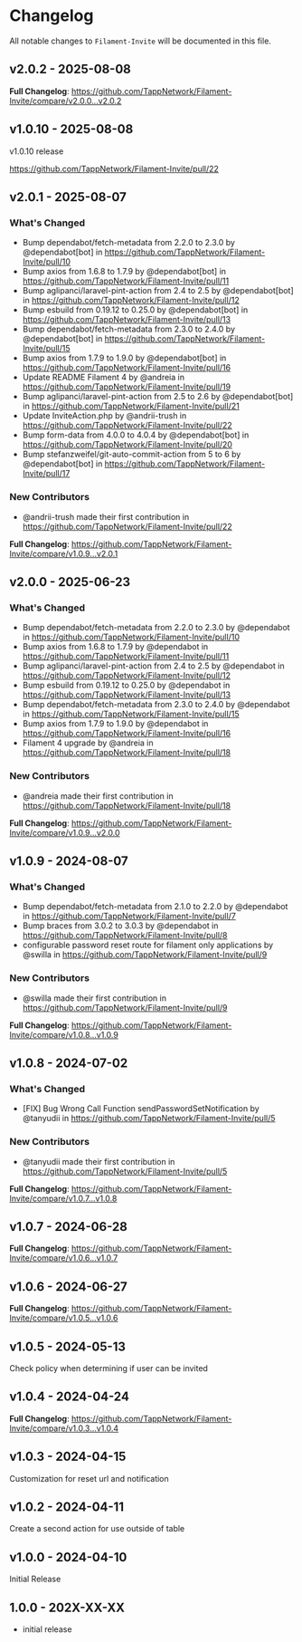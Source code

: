 # Changelog

All notable changes to `Filament-Invite` will be documented in this file.

## v2.0.2 - 2025-08-08

**Full Changelog**: https://github.com/TappNetwork/Filament-Invite/compare/v2.0.0...v2.0.2

## v1.0.10 - 2025-08-08

v1.0.10 release

https://github.com/TappNetwork/Filament-Invite/pull/22

## v2.0.1 - 2025-08-07

### What's Changed

* Bump dependabot/fetch-metadata from 2.2.0 to 2.3.0 by @dependabot[bot] in https://github.com/TappNetwork/Filament-Invite/pull/10
* Bump axios from 1.6.8 to 1.7.9 by @dependabot[bot] in https://github.com/TappNetwork/Filament-Invite/pull/11
* Bump aglipanci/laravel-pint-action from 2.4 to 2.5 by @dependabot[bot] in https://github.com/TappNetwork/Filament-Invite/pull/12
* Bump esbuild from 0.19.12 to 0.25.0 by @dependabot[bot] in https://github.com/TappNetwork/Filament-Invite/pull/13
* Bump dependabot/fetch-metadata from 2.3.0 to 2.4.0 by @dependabot[bot] in https://github.com/TappNetwork/Filament-Invite/pull/15
* Bump axios from 1.7.9 to 1.9.0 by @dependabot[bot] in https://github.com/TappNetwork/Filament-Invite/pull/16
* Update README Filament 4 by @andreia in https://github.com/TappNetwork/Filament-Invite/pull/19
* Bump aglipanci/laravel-pint-action from 2.5 to 2.6 by @dependabot[bot] in https://github.com/TappNetwork/Filament-Invite/pull/21
* Update InviteAction.php by @andrii-trush in https://github.com/TappNetwork/Filament-Invite/pull/22
* Bump form-data from 4.0.0 to 4.0.4 by @dependabot[bot] in https://github.com/TappNetwork/Filament-Invite/pull/20
* Bump stefanzweifel/git-auto-commit-action from 5 to 6 by @dependabot[bot] in https://github.com/TappNetwork/Filament-Invite/pull/17

### New Contributors

* @andrii-trush made their first contribution in https://github.com/TappNetwork/Filament-Invite/pull/22

**Full Changelog**: https://github.com/TappNetwork/Filament-Invite/compare/v1.0.9...v2.0.1

## v2.0.0 - 2025-06-23

### What's Changed

* Bump dependabot/fetch-metadata from 2.2.0 to 2.3.0 by @dependabot in https://github.com/TappNetwork/Filament-Invite/pull/10
* Bump axios from 1.6.8 to 1.7.9 by @dependabot in https://github.com/TappNetwork/Filament-Invite/pull/11
* Bump aglipanci/laravel-pint-action from 2.4 to 2.5 by @dependabot in https://github.com/TappNetwork/Filament-Invite/pull/12
* Bump esbuild from 0.19.12 to 0.25.0 by @dependabot in https://github.com/TappNetwork/Filament-Invite/pull/13
* Bump dependabot/fetch-metadata from 2.3.0 to 2.4.0 by @dependabot in https://github.com/TappNetwork/Filament-Invite/pull/15
* Bump axios from 1.7.9 to 1.9.0 by @dependabot in https://github.com/TappNetwork/Filament-Invite/pull/16
* Filament 4 upgrade by @andreia in https://github.com/TappNetwork/Filament-Invite/pull/18

### New Contributors

* @andreia made their first contribution in https://github.com/TappNetwork/Filament-Invite/pull/18

**Full Changelog**: https://github.com/TappNetwork/Filament-Invite/compare/v1.0.9...v2.0.0

## v1.0.9 - 2024-08-07

### What's Changed

* Bump dependabot/fetch-metadata from 2.1.0 to 2.2.0 by @dependabot in https://github.com/TappNetwork/Filament-Invite/pull/7
* Bump braces from 3.0.2 to 3.0.3 by @dependabot in https://github.com/TappNetwork/Filament-Invite/pull/8
* configurable password reset route for filament only applications by @swilla in https://github.com/TappNetwork/Filament-Invite/pull/9

### New Contributors

* @swilla made their first contribution in https://github.com/TappNetwork/Filament-Invite/pull/9

**Full Changelog**: https://github.com/TappNetwork/Filament-Invite/compare/v1.0.8...v1.0.9

## v1.0.8 - 2024-07-02

### What's Changed

* [FIX] Bug Wrong Call Function sendPasswordSetNotification by @tanyudii in https://github.com/TappNetwork/Filament-Invite/pull/5

### New Contributors

* @tanyudii made their first contribution in https://github.com/TappNetwork/Filament-Invite/pull/5

**Full Changelog**: https://github.com/TappNetwork/Filament-Invite/compare/v1.0.7...v1.0.8

## v1.0.7 - 2024-06-28

**Full Changelog**: https://github.com/TappNetwork/Filament-Invite/compare/v1.0.6...v1.0.7

## v1.0.6 - 2024-06-27

**Full Changelog**: https://github.com/TappNetwork/Filament-Invite/compare/v1.0.5...v1.0.6

## v1.0.5 - 2024-05-13

Check policy when determining if user can be invited

## v1.0.4 - 2024-04-24

**Full Changelog**: https://github.com/TappNetwork/Filament-Invite/compare/v1.0.3...v1.0.4

## v1.0.3 - 2024-04-15

Customization for reset url and notification

## v1.0.2 - 2024-04-11

Create a second action for use outside of table

## v1.0.0 - 2024-04-10

Initial Release

## 1.0.0 - 202X-XX-XX

- initial release
